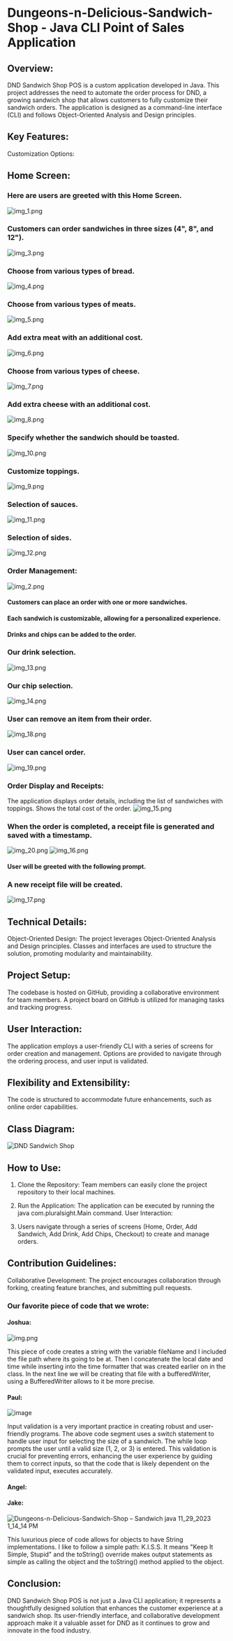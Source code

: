 # Dungeons-n-Delicious-Sandwich-Shop - Java CLI Point of Sales Application
## Overview:
DND Sandwich Shop POS is a custom application developed in Java. This project addresses the need to automate the order process for DND, a growing sandwich shop that allows customers to fully customize their sandwich orders. The application is designed as a command-line interface (CLI) and follows Object-Oriented Analysis and Design principles.

## Key Features:
Customization Options:
## Home Screen:
### Here are users are greeted with this Home Screen.
![img_1.png](img_1.png)

### Customers can order sandwiches in three sizes (4", 8", and 12").
![img_3.png](img_3.png)

### Choose from various types of bread.
![img_4.png](img_4.png)

### Choose from various types of meats.
![img_5.png](img_5.png)

### Add extra meat with an additional cost.
![img_6.png](img_6.png)

### Choose from various types of cheese.
![img_7.png](img_7.png)

### Add extra cheese with an additional cost.
![img_8.png](img_8.png)

### Specify whether the sandwich should be toasted.
![img_10.png](img_10.png)

### Customize toppings.
![img_9.png](img_9.png)

### Selection of sauces.
![img_11.png](img_11.png)

### Selection of sides.
![img_12.png](img_12.png)

### Order Management:
![img_2.png](img_2.png)

#### Customers can place an order with one or more sandwiches.
#### Each sandwich is customizable, allowing for a personalized experience.
#### Drinks and chips can be added to the order.

### Our drink selection.
![img_13.png](img_13.png)

### Our chip selection. 
![img_14.png](img_14.png)

### User can remove an item from their order.
![img_18.png](img_18.png)
### User can cancel order.
![img_19.png](img_19.png)
### Order Display and Receipts:
The application displays order details, including the list of sandwiches with toppings.
Shows the total cost of the order.
![img_15.png](img_15.png)
### When the order is completed, a receipt file is generated and saved with a timestamp.
![img_20.png](img_20.png)
![img_16.png](img_16.png)

#### User will be greeted with the following prompt.
### A new receipt file will be created.
![img_17.png](img_17.png)

## Technical Details:
Object-Oriented Design:
The project leverages Object-Oriented Analysis and Design principles.
Classes and interfaces are used to structure the solution, promoting modularity and maintainability.

## Project Setup:
The codebase is hosted on GitHub, providing a collaborative environment for team members.
A project board on GitHub is utilized for managing tasks and tracking progress.

## User Interaction:
The application employs a user-friendly CLI with a series of screens for order creation and management.
Options are provided to navigate through the ordering process, and user input is validated.

## Flexibility and Extensibility:
The code is structured to accommodate future enhancements, such as online order capabilities.

## Class Diagram:
![DND Sandwich Shop](https://github.com/Joshua722/Dungeons-n-Delicious-Sandwich-Shop/assets/14105717/db76a432-3261-4daf-847c-c9155c0d4a3f)

## How to Use:
1. Clone the Repository:
Team members can easily clone the project repository to their local machines.

2. Run the Application:
The application can be executed by running the java com.pluralsight.Main command.
User Interaction:

3. Users navigate through a series of screens (Home, Order, Add Sandwich, Add Drink, Add Chips, Checkout) to create and manage orders.

## Contribution Guidelines:
Collaborative Development:
The project encourages collaboration through forking, creating feature branches, and submitting pull requests.
### Our favorite piece of code that we wrote:
#### Joshua:
![img.png](img.png)

This piece of code creates a string with the variable fileName and I included the file path where its going to be at.
Then I concatenate the local date and time while inserting into the time formatter that was created earlier on in
the class. In the next line we will be creating that file with a bufferedWriter, using a BufferedWriter allows to it
be more precise.

#### Paul:
![image](https://github.com/Joshua722/Dungeons-n-Delicious-Sandwich-Shop/assets/14105717/c72349dc-3fce-4122-80bf-c247dcd5e9f3)



Input validation is a very important practice in creating robust and user-friendly programs. The above code segment uses a switch statement to handle user input for selecting the size of a sandwich. The while loop prompts the user until a valid size (1, 2, or 3) is entered. This validation is crucial for preventing errors, enhancing the user experience by guiding them to correct inputs, so that the code that is likely dependent on the validated input, executes accurately.


#### Angel: 

#### Jake:
![Dungeons-n-Delicious-Sandwich-Shop – Sandwich java 11_29_2023 1_14_14 PM](https://github.com/Joshua722/Dungeons-n-Delicious-Sandwich-Shop/assets/146876325/60234375-d8a7-424e-8a3f-2899da5b6aef)


This luxurious piece of code allows for objects to have String implementations. I like to follow a simple path: K.I.S.S.
It means "Keep It Simple, Stupid" and the toString() override makes output statements as simple as calling the object and
the toString() method applied to the object.
## Conclusion:
DND Sandwich Shop POS is not just a Java CLI application; it represents a thoughtfully designed solution that enhances the customer experience at a sandwich shop. Its user-friendly interface, and collaborative development approach make it a valuable asset for DND as it continues to grow and innovate in the food industry.
